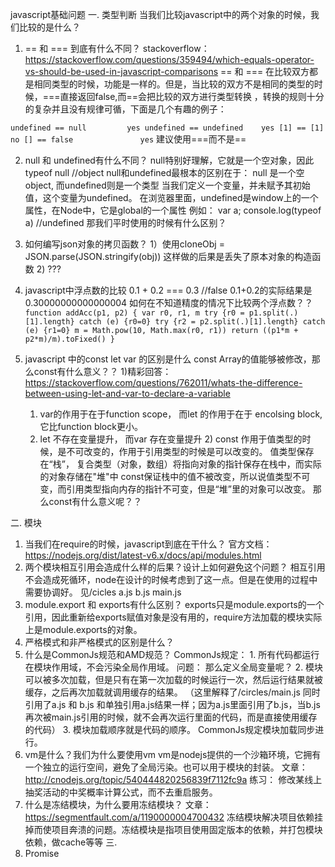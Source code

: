 javascript基础问题
一. 类型判断
  当我们比较javascript中的两个对象的时候，我们比较的是什么？
  1. == 和 === 到底有什么不同？
    stackoverflow：https://stackoverflow.com/questions/359494/which-equals-operator-vs-should-be-used-in-javascript-comparisons
    == 和 === 在比较双方都是相同类型的时候，功能是一样的。但是，当比较的双方不是相同的类型的时候，===直接返回false,而==会把比较的双方进行类型转换
    ，转换的规则十分的复杂并且没有规律可循，下面是几个有趣的例子：

  `
  undefined == null         yes
  undefined == undefined    yes
  [1] == [1]                no
  [] == false               yes
  `
  建议使用===而不是==

  2. null 和 undefined有什么不同？
    null特别好理解，它就是一个空对象，因此
    typeof null   //object
    null和undefined最根本的区别在于： null 是一个空object, 而undefined则是一个类型
    当我们定义一个变量，并未赋予其初始值，这个变量为undefined。
    在浏览器里面，undefined是window上的一个属性，在Node中，它是global的一个属性
    例如：
    var a;
    console.log(typeof a) //undefined
    那我们平时使用的时候有什么区别？

  3. 如何编写json对象的拷贝函数？
    1）使用cloneObj = JSON.parse(JSON.stringify(obj))
    这样做的后果是丢失了原本对象的构造函数
    2) ???
  
  4. javascript中浮点数的比较
    0.1 + 0.2 === 0.3 //false
    0.1+0.2的实际结果是0.30000000000000004
    如何在不知道精度的情况下比较两个浮点数？？
`
    function addAcc(p1, p2) {
      var r0, r1, m
      try {r0 = p1.split(.)[1].length} catch (e) {r0=0}
      try {r2 = p2.split(.)[1].length} catch (e) {r1=0}
      m = Math.pow(10, Math.max(r0, r1))
      return ((p1*m + p2*m)/m).toFixed()
    }
`

  5. javascript 中的const let var 的区别是什么
    const Array的值能够被修改，那么const有什么意义？？
    1)精彩回答：
    https://stackoverflow.com/questions/762011/whats-the-difference-between-using-let-and-var-to-declare-a-variable
      1. var的作用于在于function scope， 而let 的作用于在于 encolsing block, 它比function block更小。
      2. let 不存在变量提升， 而var 存在变量提升
    2)
    const 作用于值类型的时候，是不可改变的，作用于引用类型的时候是可以改变的。
    值类型保存在“栈”， 复合类型（对象，数组）将指向对象的指针保存在栈中，而实际的对象存储在"堆"中
    const保证栈中的值不被改变，所以说值类型不可变，而引用类型指向内存的指针不可变，但是“堆”里的对象可以改变。
    那么const有什么意义呢？？

二. 模块
  1. 当我们在require的时候，javascript到底在干什么？
    官方文档： https://nodejs.org/dist/latest-v6.x/docs/api/modules.html
  2. 两个模块相互引用会造成什么样的后果？设计上如何避免这个问题？
    相互引用不会造成死循环，node在设计的时候考虑到了这一点。但是在使用的过程中需要协调好。
    见/cicles a.js b.js main.js
  3. module.export 和 exports有什么区别？
    exports只是module.exports的一个引用，因此重新给exports赋值对象是没有用的，require方法加载的模块实际上是module.exports的对象。
  4. 严格模式和非严格模式的区别是什么？
  5. 什么是CommonJs规范和AMD规范？
    CommonJs规定：
    1. 所有代码都运行在模块作用域，不会污染全局作用域。
      问题： 那么定义全局变量呢？
    2. 模块可以被多次加载，但是只有在第一次加载的时候运行一次，然后运行结果就被缓存，之后再次加载就调用缓存的结果。
      （这里解释了/circles/main.js 同时引用了a.js 和 b.js 和单独引用a.js结果一样；因为a.js里面引用了b.js，当b.js再次被main.js引用的时候，就不会再次运行里面的代码，而是直接使用缓存的代码）
    3. 模块加载顺序就是代码的顺序。
      CommonJs规定模块加载同步进行。
  6. vm是什么？我们为什么要使用vm
    vm是nodejs提供的一个沙箱环境，它拥有一个独立的运行空间，避免了全局污染。也可以用于模块的封装。
    文章： http://cnodejs.org/topic/540444820256839f7112fc9a
    练习： 修改某线上抽奖活动的中奖概率计算公式，而不去重启服务。
  7. 什么是冻结模块，为什么要用冻结模块？
    文章： https://segmentfault.com/a/1190000004700432
    冻结模块解决项目依赖挂掉而使项目奔溃的问题。冻结模块是指项目使用固定版本的依赖，并打包模块依赖，做cache等等
三. 
  1. Promise
  
